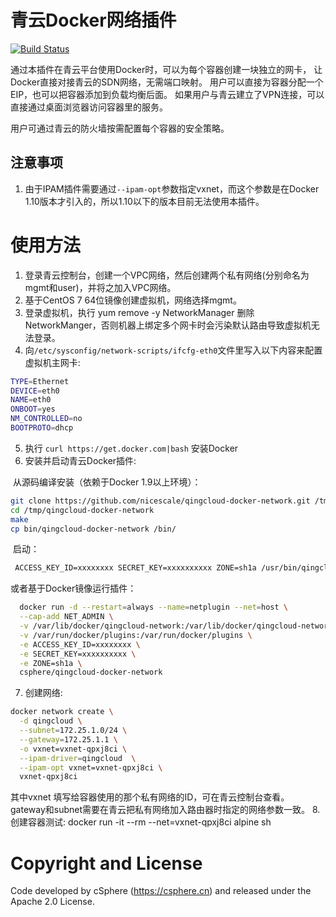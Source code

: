 # 青云Docker网络插件
[![Build Status](https://travis-ci.org/nicescale/qingcloud-docker-network.svg?branch=master)](https://travis-ci.org/nicescale/qingcloud-docker-network)

通过本插件在青云平台使用Docker时，可以为每个容器创建一块独立的网卡，
让Docker直接对接青云的SDN网络，无需端口映射。
用户可以直接为容器分配一个EIP，也可以把容器添加到负载均衡后面。
如果用户与青云建立了VPN连接，可以直接通过桌面浏览器访问容器里的服务。

用户可通过青云的防火墙按需配置每个容器的安全策略。

## 注意事项
1. 由于IPAM插件需要通过`--ipam-opt`参数指定vxnet，而这个参数是在Docker 1.10版本才引入的，所以1.10以下的版本目前无法使用本插件。

# 使用方法
1. 登录青云控制台，创建一个VPC网络，然后创建两个私有网络(分别命名为mgmt和user)，并将之加入VPC网络。
2. 基于CentOS 7 64位镜像创建虚拟机，网络选择mgmt。
3. 登录虚拟机，执行 yum remove -y NetworkManager 删除NetworkManger，否则机器上绑定多个网卡时会污染默认路由导致虚拟机无法登录。
4. 向`/etc/sysconfig/network-scripts/ifcfg-eth0`文件里写入以下内容来配置虚拟机主网卡:
  
  ```bash
  TYPE=Ethernet
  DEVICE=eth0
  NAME=eth0
  ONBOOT=yes
  NM_CONTROLLED=no
  BOOTPROTO=dhcp
  ```
5. 执行 `curl https://get.docker.com|bash` 安装Docker
6. 安装并启动青云Docker插件:

  从源码编译安装（依赖于Docker 1.9以上环境）：
  
  ```bash
  git clone https://github.com/nicescale/qingcloud-docker-network.git /tmp/qingcloud-docker-network
  cd /tmp/qingcloud-docker-network
  make
  cp bin/qingcloud-docker-network /bin/
  ```
  
  启动：
  
  ```bash
  ACCESS_KEY_ID=xxxxxxxx SECRET_KEY=xxxxxxxxxx ZONE=sh1a /usr/bin/qingcloud-docker-network
  ```

  或者基于Docker镜像运行插件：
  
  ```bash
	docker run -d --restart=always --name=netplugin --net=host \
    --cap-add NET_ADMIN \
    -v /var/lib/docker/qingcloud-network:/var/lib/docker/qingcloud-network \
    -v /var/run/docker/plugins:/var/run/docker/plugins \
    -e ACCESS_KEY_ID=xxxxxxxx \
    -e SECRET_KEY=xxxxxxxxxx \
    -e ZONE=sh1a \
    csphere/qingcloud-docker-network
  
  ```
7. 创建网络:

  ```bash
  docker network create \
    -d qingcloud \
    --subnet=172.25.1.0/24 \
    --gateway=172.25.1.1 \
    -o vxnet=vxnet-qpxj8ci \
    --ipam-driver=qingcloud  \
    --ipam-opt vxnet=vxnet-qpxj8ci \
    vxnet-qpxj8ci

  ```
  
  其中vxnet 填写给容器使用的那个私有网络的ID，可在青云控制台查看。
  gateway和subnet需要在青云把私有网络加入路由器时指定的网络参数一致。
8. 创建容器测试: docker run -it --rm --net=vxnet-qpxj8ci alpine sh

# Copyright and License
Code developed by cSphere (https://csphere.cn) and released under the Apache 2.0 License.


